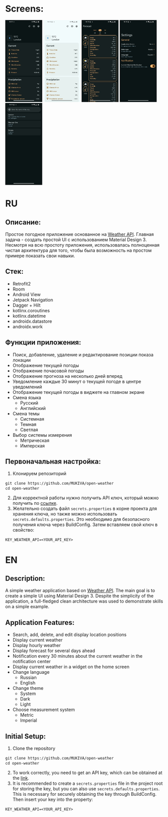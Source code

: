 <h1>Screens:</h1>

<img height="260" src="/images/1.jpg" width="117"/>
<img height="260" src="/images/2.jpg" width="117"/>
<img height="260" src="/images/3.jpg" width="117"/>
<img height="260" src="/images/4.jpg" width="117"/>
<img height="260" src="/images/5.jpg" width="117"/>

<h1>RU</h1>

<h2>Описание:</h2>

<p>
Простое погодное приложение основанное на <a href="https://www.weatherapi.com/">Weather API</a>. Главная задача - создать простой UI с использованием Material Design 3. 
Несмотря на всю простоту приложения, использовалась полноценная чистая архитектура для того, чтобы была возможность на простом примере показать свои навыки.
</p>

<h2>Стек:</h2>

  - Retrofit2
  - Room
  - Android View
  - Jetpack Navigation
  - Dagger + Hilt
  - kotlinx.coroutines
  - kotlinx.datetime
  - androidx.datastore
  - androidx.work

<h2>Функции приложения:</h2>

  - Поиск, добавление, удаление и редактирование позиции показа локации
  - Отображение текущей погоды
  - Отображение почасовой погоды
  - Отображение прогноза на несколько дней вперед
  - Уведомление каждые 30 минут о текущей погоде в центре уведомлений
  - Отображение текущей погоды в виджете на главном экране
  - Смена языка
    - Русский
    - Английский
  - Смена темы
    - Системная
    - Темная
    - Светлая
  - Выбор системы измерения
    - Метрическая
    - Имперская

<h2>Первоначальная настройка:</h2>

1. Клонируем репозиторий
```
git clone https://github.com/MUKIVA/open-weather
cd open-weather
```
2. Для корректной работы нужно получить API ключ, который можно получить по <a href="https://www.weatherapi.com/">ссылке</a>.
3. Желательно создать файл ```secrets.properties``` в корне проекта для хранения ключа, но также можно использовать ```secrets.defaults.properties```. Это необходимо для безопасного получения ключа через BuildConfig. Затем вставляем свой ключ в свойство:
```
KEY_WEATHER_API=<YOUR_API_KEY>
```
<h1>EN</h1>
<h2>Description:</h2>
<p> A simple weather application based on <a href="https://www.weatherapi.com/">Weather API</a>. The main goal is to create a simple UI using Material Design 3. Despite the simplicity of the application, a full-fledged clean architecture was used to demonstrate skills on a simple example. </p>

<h2>Application Features:</h2>

- Search, add, delete, and edit display location positions
- Display current weather
- Display hourly weather
- Display forecast for several days ahead
- Notification every 30 minutes about the current weather in the notification center
- Display current weather in a widget on the home screen
- Change language
  - Russian
  - English
- Change theme
  - System
  - Dark
  - Light
- Choose measurement system
  - Metric
  - Imperial
 
<h2>Initial Setup:</h2>

1. Clone the repository
```
git clone https://github.com/MUKIVA/open-weather
cd open-weather
```
2. To work correctly, you need to get an API key, which can be obtained at the <a href="https://www.weatherapi.com/">link</a>.
3. It is recommended to create a ```secrets.properties``` file in the project root for storing the key, but you can also use ```secrets.defaults.properties```. This is necessary for securely obtaining the key through BuildConfig. Then insert your key into the property:
```
KEY_WEATHER_API=<YOUR_API_KEY>
```
